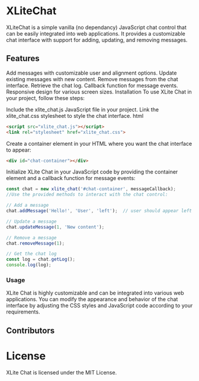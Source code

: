 # XLiteChat
XLiteChat is a simple vanilla (no dependancy) JavaScript chat control that can be easily integrated into web applications. It provides a customizable chat interface with support for adding, updating, and removing messages.

## Features
Add messages with customizable user and alignment options.
Update existing messages with new content.
Remove messages from the chat interface.
Retrieve the chat log.
Callback function for message events.
Responsive design for various screen sizes.
Installation
To use XLite Chat in your project, follow these steps:

Include the xlite_chat.js JavaScript file in your project.
Link the xlite_chat.css stylesheet to style the chat interface.
html

```html
<script src="xlite_chat.js"></script>
<link rel="stylesheet" href="xlite_chat.css">
```

Create a container element in your HTML where you want the chat interface to appear:
```html
<div id="chat-container"></div>
```

Initialize XLite Chat in your JavaScript code by providing the container element and a callback function for message events:
```javascript
const chat = new xlite_chat('#chat-container', messageCallback);
//Use the provided methods to interact with the chat control:

// Add a message
chat.addMessage('Hello!', 'User', 'left');  // user should appear left or right justified

// Update a message
chat.updateMessage(1, 'New content');

// Remove a message
chat.removeMessage(1);

// Get the chat log
const log = chat.getLog();
console.log(log);
```

### Usage
XLite Chat is highly customizable and can be integrated into various web applications. You can modify the appearance and behavior of the chat interface by adjusting the CSS styles and JavaScript code according to your requirements.

## Contributors

# License
XLite Chat is licensed under the MIT License.

